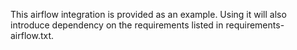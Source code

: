 This airflow integration is provided as an example. Using it will also introduce dependency on the requirements listed in requirements-airflow.txt.

